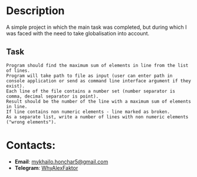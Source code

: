 # Description
A simple project in which the main task was completed, but during which I was faced with the need to take globalisation into account.

## Task
```
Program should find the maximum sum of elements in line from the list of lines.
Program will take path to file as input (user can enter path in console application or send as command line interface argument if they exist).
Each line of the file contains a number set (number separator is comma, decimal separator is point).
Result should be the number of the line with a maximum sum of elements in line.
If line contains non numeric elements - line marked as broken.
As a separate list, write a number of lines with non numeric elements ("wrong elements").
```

# Contacts:
- **Email**: [mykhailo.honchar5@gmail.com](mailto:mykhailo.honchar5@gmail.com)
- **Telegram**: [WhyAlexFaktor](https://t.me/WhyAlexFaktor)
